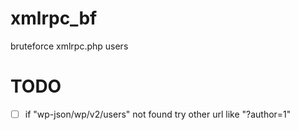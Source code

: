# xmlrpc_bf

bruteforce xmlrpc.php users

# TODO
- [ ] if "wp-json/wp/v2/users" not found try other url like "?author=1"

